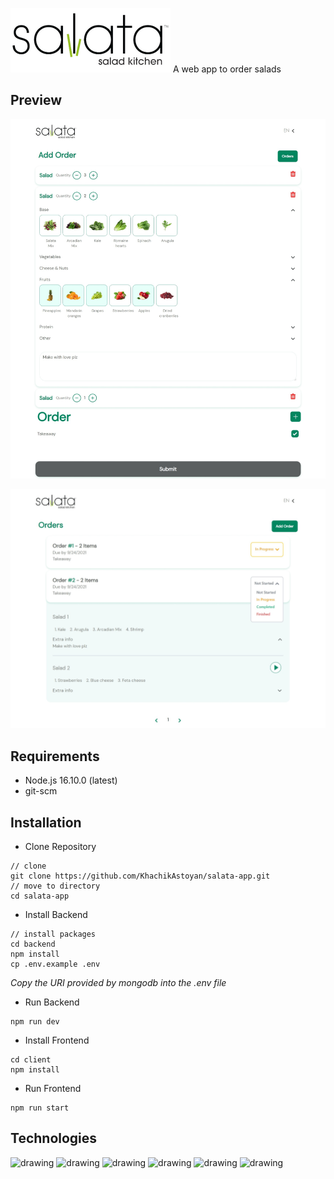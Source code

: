![Salata Icon](./client/public/salata.png)
A web app to order salads

## Preview

![Add Order](./readme_files/Web%20capture_30-9-2021_213021_localhost.jpeg)

![Orders](./readme_files/Web%20capture_30-9-2021_214010_localhost.jpeg)

<!-- ### [Figma mockup](https://www.figma.com/file/gvYTd9ZsGkEaEjTgtt7LyD/Untitled?node-id=0%3A1)

### [Miro whiteboard](https://miro.com/app/board/o9J_l1_sK4M=/) -->

## Requirements

- Node.js 16.10.0 (latest)
- git-scm

## Installation

- Clone Repository

```
// clone
git clone https://github.com/KhachikAstoyan/salata-app.git
// move to directory
cd salata-app
```

- Install Backend

```
// install packages
cd backend
npm install
cp .env.example .env
```

_Copy the URI provided by mongodb into the .env file_

- Run Backend

```
npm run dev
```

- Install Frontend

```
cd client
npm install
```

- Run Frontend

```
npm run start
```

## Technologies

<img src="https://cdn.worldvectorlogo.com/logos/nodejs-icon.svg" alt="drawing" width="50"/>
<img src="https://cdn.worldvectorlogo.com/logos/mongodb-icon-1.svg" alt="drawing" width="50" height="50"/>
<img src="https://cdn.worldvectorlogo.com/logos/graphql.svg" alt="drawing" width="50"/>
<img src="https://cdn.worldvectorlogo.com/logos/apollo-graphql-compact.svg" alt="drawing" width="50"/>
<img src="https://cdn.worldvectorlogo.com/logos/react-2.svg" alt="drawing" width="50"/>
<img src="https://cdn.worldvectorlogo.com/logos/tailwind-css-2.svg" alt="drawing" width="50" height="50"/>
